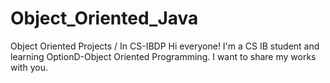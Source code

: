 # Object_Oriented_Java
 Object Oriented Projects / In CS-IBDP
Hi everyone! I'm a CS IB student and learning OptionD-Object Oriented Programming. I want to share my works with you.
